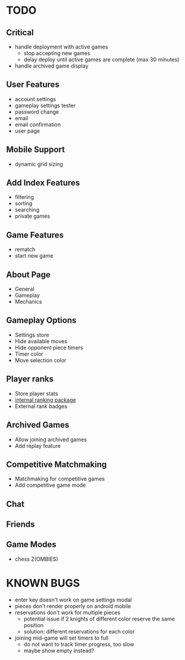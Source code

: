 # TODO

## Critical
- handle deployment with active games
  - stop accepting new games
  - delay deploy until active games are complete (max 30 minutes)
- handle archived game display

## User Features
- account settings
- gameplay settings tester
- password change
- email
- email confirmation
- user page

## Mobile Support
- dynamic grid sizing

## Add Index Features
- filtering
- sorting
- searching
- private games

## Game Features
- rematch
- start new game

## About Page
- General
- Gameplay
- Mechanics

## Gameplay Options
- Settings store
- Hide available moves
- Hide opponent piece timers
- Timer color
- Move selection color

## Player ranks
- Store player stats
- [internal ranking package](https://www.npmjs.com/package/glicko2)
- External rank badges

## Archived Games
- Allow joining archived games
- Add replay feature

## Competitive Matchmaking
- Matchmaking for competitive games
- Add competitive game mode

## Chat
## Friends

## Game Modes
- chess Z(OMBIES)

# KNOWN BUGS
- enter key doesn't work on game settings modal
- pieces don't render properly on android mobile
- reservations don't work for multiple pieces
  - potential issue if 2 knights of different color reserve the same position
  - solution: different reservations for each color
- joining mid-game will set timers to full
  - do not want to track timer progress, too slow
  - maybe show empty instead?
